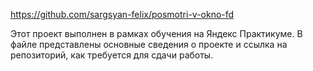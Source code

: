 
https://github.com/sargsyan-felix/posmotri-v-okno-fd


Этот проект выполнен в рамках обучения на Яндекс Практикуме. В файле представлены основные сведения о проекте и ссылка на репозиторий, как требуется для сдачи работы.